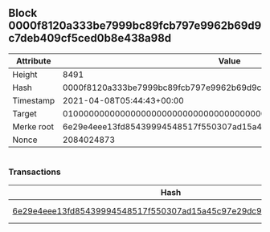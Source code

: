 ## Block 0000f8120a333be7999bc89fcb797e9962b69d9c7deb409cf5ced0b8e438a98d

Attribute | Value
--- | ---
Height | 8491
Hash | 0000f8120a333be7999bc89fcb797e9962b69d9c7deb409cf5ced0b8e438a98d
Timestamp | 2021-04-08T05:44:43+00:00
Target | 0100000000000000000000000000000000000000000000000000000000000000
Merke root | 6e29e4eee13fd85439994548517f550307ad15a45c97e29dc903c7b2f1adb1cd
Nonce | 2084024873

```

```

### Transactions

Hash | Amount
--- | ---
[6e29e4eee13fd85439994548517f550307ad15a45c97e29dc903c7b2f1adb1cd](6e29e4eee13fd85439994548517f550307ad15a45c97e29dc903c7b2f1adb1cd.md) | 10.00000000 SKEPTI 
